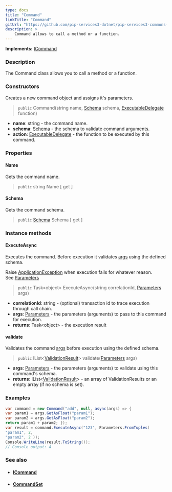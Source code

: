 ```yaml
---
type: docs
title: "Command"
linkTitle: "Command"
gitUrl: "https://github.com/pip-services3-dotnet/pip-services3-commons-dotnet"
description: > 
    Command allows to call a method or a function.
---
```


**Implements:** [ICommand](../icommand)

### Description

The Command class allows you to call a method or a function.

### Constructors

Creates a new command object and assigns it's parameters.

> `public` Command(string name, [Schema](../../validate/schema) schema, [ExecutableDelegate](../executable_delegate) function)

- **name**: string - the command name.
- **schema**: [Schema](../../validate/schema) - the schema to validate command arguments.
- **action**:  [ExecutableDelegate](../executable_delegate) - the function to be executed by this command.

### Properties

#### Name
Gets the command name.

> `public` string Name [ get ]

#### Schema
Gets the command schema.

> `public` [Schema](../../validate/schema) Schema [ get ]


### Instance methods

#### ExecuteAsync
Executes the command. Before execution it validates [args](../../run/parameters) using the defined schema.

Raise [ApplicationException](../../errors/application_exception) when execution fails for whatever reason.  
See [Parameters](../../run/parameters)

> `public` Task\<object\> ExecuteAsync(string correlationId, [Parameters](../../run/parameters) args)

- **correlationId**: string - (optional) transaction id to trace execution through call chain.
- **args**: [Parameters](../../run/parameters) - the parameters (arguments) to pass to this command for execution.
- **returns**: Task\<object\> - the execution result


#### validate
Validates the command [args](../../run/parameters) before execution using the defined schema.

> `public` IList<[ValidationResult]((../../validate/validation_result))> validate([Parameters](../../run/parameters) args)

- **args**: [Parameters](../../run/parameters) - the parameters (arguments) to validate using this command's schema.
- **returns**: IList<[ValidationResult]((../../validate/validation_result))> - an array of ValidationResults or an empty array (if no schema is set).

### Examples

```cs
var command = new Command("add", null, async(args) => {
var param1 = args.GetAsFloat("param1");
var param2 = args.GetAsFloat("param2");
return param1 + param2; });
var result = command.ExecuteAsync("123", Parameters.FromTuples(
"param1", 2,
"param2", 2 ));
Console.WriteLine(result.ToString()); 
// Console output: 4

```

### See also
- #### [ICommand](../icommand)
- #### [CommandSet](../command_set) 
